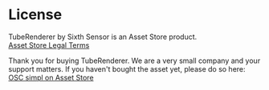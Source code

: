 License
=======

TubeRenderer by Sixth Sensor is an Asset Store product.  
[Asset Store Legal Terms](https://unity3d.com/legal/as_terms)

Thank you for buying TubeRenderer. We are a very small company and your support matters. If you haven't bought the asset yet, please do so here:  
[OSC simpl on Asset Store](http://u3d.as/nwx)